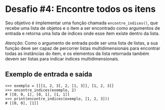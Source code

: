 # Desafio #4: Encontre todos os itens

Seu objetivo é implementar uma função chamada `encontre_indices()`, que recebe uma lista de objetos e o item a ser encontrado como argumentos de entrada e retorna uma lista de índices onde esse item existe dentro da lista.

*Atenção*: Como o argumento de entrada pode ser uma lista de listas, a sua função deve ser capaz de percorrer listas multidimensionais para encontrar todas as instâncias do item, e os elementos da lista retornada também devem ser listas para indicar índices multidimensionais.

## Exemplo de entrada e saída

```console
>>> exemplo = [[[1, 2, 3], 2, [1, 3]], [1, 2, 3]]
>>> encontre_indices(exemplo, 2)
# [[0, 0, 1], [0, 1], [1, 1]]
>>> print(encontre_indices(exemplo, [1, 2, 3]))
# [[0, 0], [1]]
```